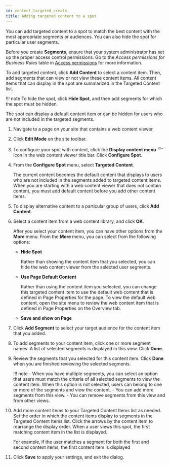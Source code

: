 ```yaml
---
id: content_targeted_create
title: Adding targeted content to a spot
---
```



You can add targeted content to a spot to match the best content with the most appropriate segments or audiences. You can also hide the spot for particular user segments.

Before you create **Segments**, ensure that your system administrator has set up the proper access control permissions. Go to the *Access permissions for Business Rules* table in [Access permissions](../../../../deployment/manage/security/people/authorization/controlling_access/resources_roles/sec_acc_rights.md) for more information.

To add targeted content, click **Add Content** to select a content item. Then, add segments that can view or not view these content items. All content items that can display in the spot are summarized in the Targeted Content list.

!!! note
    To hide the spot, click **Hide Spot**, and then add segments for which the spot must be hidden.

The spot can display a default content item or can be hidden for users who are not included in the targeted segments.

1.  Navigate to a page on your site that contains a web content viewer.

2.  Click **Edit Mode** on the site toolbar.

3.  To configure your spot with content, click the **Display content menu** ![content menu](../../../../images/content_menu2.jpg) icon in the web content viewer title bar. Click **Configure Spot**.

4.  From the **Configure Spot** menu, select **Targeted Content**.

    The current content becomes the default content that displays to users who are not included in the segments added to targeted content items. When you are starting with a web content viewer that does not contain content, you must add default content before you add other content items.

5.  To display alternative content to a particular group of users, click **Add Content**.

6.  Select a content item from a web content library, and click **OK**.

    After you select your content item, you can have other options from the **More** menu. From the **More** menu, you can select from the following options:

    -   **Hide Spot**

        Rather than showing the content item that you selected, you can hide the web content viewer from the selected user segments.

    -   **Use Page Default Content**

        Rather than using the content item you selected, you can change this targeted content item to use the default web content that is defined in Page Properties for the page. To view the default web content, open the site menu to review the web content item that is defined in Page Properties on the Overview tab.

    -   **Save and show on Page**

7.  Click **Add Segment** to select your target audience for the content item that you added.

8.  To add segments to your content item, click one or more segment names. A list of selected segments is displayed in this view. Click **Done**.

9.  Review the segments that you selected for this content item. Click **Done** when you are finished reviewing the selected segments.

    !!! note
        -   When you have multiple segments, you can select an option that users must match the criteria of all selected segments to view the content item. When this option is not selected, users can belong to one or more of the segments and view the content.
        -   You can add more segments from this view.
        -   You can remove segments from this view and from other views.

10. Add more content items to your Targeted Content Items list as needed. Set the order in which the content items display to segments in the Targeted Content Items list. Click the arrows by the content item to rearrange the display order. When a user views this spot, the first matching content item in the list is displayed.

    For example, if the user matches a segment for both the first and second content items, the first content item is displayed

11. Click **Save** to apply your settings, and exit the dialog.


